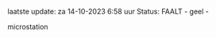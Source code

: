 laatste update: 
za 14-10-2023  6:58   uur 
Status: FAALT - geel - 
<div class="service Y">microstation</div>